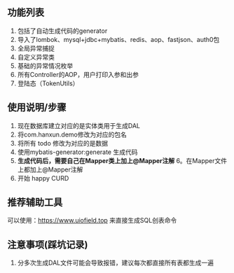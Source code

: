 ## 功能列表
1. 包括了自动生成代码的generator
2. 导入了lombok、mysql+jdbc+mybatis、redis、aop、fastjson、auth0包
3. 全局异常捕捉
4. 自定义异常类
5. 基础的异常情况枚举
6. 所有Controller的AOP，用户打印入参和出参 
7. 登陆态（TokenUtils）
## 使用说明/步骤
1. 现在数据库建立对应的是实体类用于生成DAL
2. 将com.hanxun.demo修改为对应的包名
3. 将所有 todo 修改为对应的是数据
4. 使用mybatis-generator:generate 生成代码
5. **生成代码后，需要自己在Mapper类上加上@Mapper注解**
6。在Mapper文件上都加上@Mapper注解
7. 开始 happy CURD
## 推荐辅助工具
可以使用：https://www.uiofield.top  来直接生成SQL创表命令
## 注意事项(踩坑记录)
1. 分多次生成DAL文件可能会导致报错，建议每次都直接所有表都生成一遍


